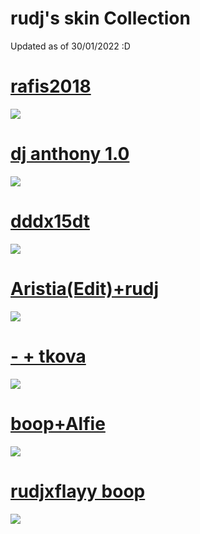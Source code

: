 # rudj's skin Collection
Updated as of 30/01/2022 :D

# [rafis2018](https://mega.nz/file/3hUjHY5S#7hGiJp84RJl67esxO5Bx9YVmlsqLL0gD_jDjG5pLO5g)
![](https://i.imgur.com/ZpoTrDn.jpeg)

# [dj anthony 1.0](https://mega.nz/file/jpEVgCbZ#08QgXDUvG1_HjiGH1bSj67NYurc1-0Xg5O-UKK7t-p8)
![](https://i.imgur.com/zCPZxy7.jpeg)

# [dddx15dt](https://mega.nz/file/yx9WjBoa#-ZXMkqcYxXGppZJYfsvun4JYnl6umzc3eiey3t9oml0)
![](https://i.imgur.com/hthQSkS.png)

# [Aristia(Edit)+rudj](https://mega.nz/file/3pVVgazS#OQGaOd0xq2gHj9yDi1pdj7PtO7WRA80XRo0Mqu1d11Q)
![](https://i.imgur.com/a7KdPD7.png)

# [- + tkova](https://mega.nz/file/vtdTQSTA#K8wG7fccTZRXx7Jta7tIyXwXv-M8XjT_X_EGQuiEU2c)
![](https://i.imgur.com/Vd9BHje.png)

# [boop+Alfie](https://mega.nz/file/i89yyAya#Pob40n3dbfP3ViPtLwVGANEt8jGFkuFaDIImgoXi09o)
![](https://i.imgur.com/t4qx8uM.jpeg)

# [rudjxflayy boop](https://mega.nz/file/u5lmDJqK#ekvjv1t-VZaeRvudOJAU27YKA0mkyOYEnXUJ8CRUuhY)
![](https://i.imgur.com/9l67h4h.jpeg)
